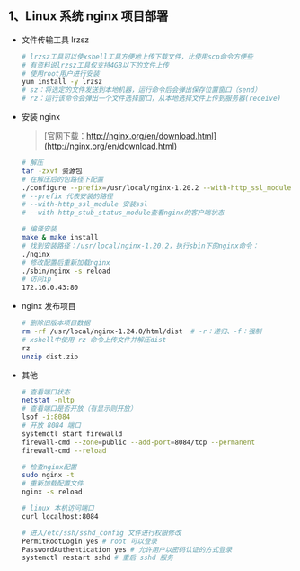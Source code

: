 ## 1、Linux 系统 nginx 项目部署

- 文件传输工具 lrzsz
  ```bash
  # lrzsz工具可以使xshell工具方便地上传下载文件，比使用scp命令方便些
  # 有资料说lrzsz工具仅支持4GB以下的文件上传
  # 使用root用户进行安装
  yum install -y lrzsz
  # sz：将选定的文件发送到本地机器，运行命令后会弹出保存位置窗口（send）
  # rz：运行该命令会弹出一个文件选择窗口，从本地选择文件上传到服务器(receive)
  ```
- 安装 nginx

  > [官网下载：http://nginx.org/en/download.html](http://nginx.org/en/download.html)

  ```bash
  # 解压
  tar -zxvf 资源包
  # 在解压后的包路径下配置
  ./configure --prefix=/usr/local/nginx-1.20.2 --with-http_ssl_module --with-http_stub_status_module
  # --prefix 代表安装的路径
  # --with-http_ssl_module 安装ssl
  # --with-http_stub_status_module查看nginx的客户端状态

  # 编译安装
  make & make install
  # 找到安装路径：/usr/local/nginx-1.20.2，执行sbin下的nginx命令：
  ./nginx
  # 修改配置后重新加载nginx
  ./sbin/nginx -s reload
  # 访问ip
  172.16.0.43:80
  ```

- nginx 发布项目

  ```bash
  # 删除旧版本项目数据
  rm -rf /usr/local/nginx-1.24.0/html/dist  # -r：递归、-f：强制
  # xshell中使用 rz 命令上传文件并解压dist
  rz
  unzip dist.zip
  ```

- 其他

  ```bash
  # 查看端口状态
  netstat -nltp
  # 查看端口是否开放（有显示则开放）
  lsof -i:8084
  # 开放 8084 端口
  systemctl start firewalld
  firewall-cmd --zone=public --add-port=8084/tcp --permanent
  firewall-cmd --reload

  # 检查nginx配置
  sudo nginx -t
  # 重新加载配置文件
  nginx -s reload

  # linux 本机访问端口
  curl localhost:8084

  # 进入/etc/ssh/sshd_config 文件进行权限修改
  PermitRootLogin yes # root 可以登录
  PasswordAuthentication yes # 允许用户以密码认证的方式登录
  systemctl restart sshd # 重启 sshd 服务
  ```
